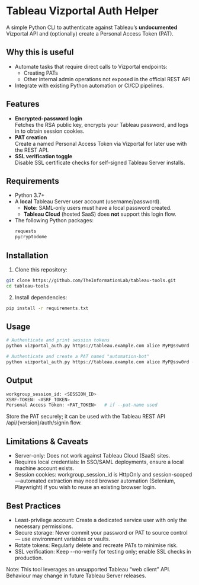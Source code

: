 # Tableau Vizportal Auth Helper

A simple Python CLI to authenticate against Tableau’s **undocumented** Vizportal API and (optionally) create a Personal Access Token (PAT).

## Why this is useful

- Automate tasks that require direct calls to Vizportal endpoints:
  - Creating PATs
  - Other internal admin operations not exposed in the official REST API
- Integrate with existing Python automation or CI/CD pipelines.

## Features

- **Encrypted-password login**  
  Fetches the RSA public key, encrypts your Tableau password, and logs in to obtain session cookies.
- **PAT creation**  
  Create a named Personal Access Token via Vizportal for later use with the REST API.
- **SSL verification toggle**  
  Disable SSL certificate checks for self-signed Tableau Server installs.

## Requirements

- Python 3.7+
- A **local** Tableau Server user account (username/password).
  - **Note**: SAML‐only users must have a local password created.
  - **Tableau Cloud** (hosted SaaS) does **not** support this login flow.
- The following Python packages:
  ```txt
  requests
  pycryptodome
  ```

## Installation

1. Clone this repository:

```bash
git clone https://github.com/TheInformationLab/tableau-tools.git
cd tableau-tools
```

2. Install dependencies:

```bash
pip install -r requirements.txt
```

## Usage

```bash
# Authenticate and print session tokens
python vizportal_auth.py https://tableau.example.com alice MyP@ssw0rd

# Authenticate and create a PAT named "automation-bot"
python vizportal_auth.py https://tableau.example.com alice MyP@ssw0rd --pat-name automation-bot
```

## Output

```bash
workgroup_session_id: <SESSION_ID>
XSRF-TOKEN: <XSRF_TOKEN>
Personal Access Token: <PAT_TOKEN>   # if --pat-name used
```

Store the PAT securely; it can be used with the Tableau REST API /api/{version}/auth/signin flow.

## Limitations & Caveats

- Server-only: Does not work against Tableau Cloud (SaaS) sites.
- Requires local credentials: In SSO/SAML deployments, ensure a local machine account exists.
- Session cookies: workgroup_session_id is HttpOnly and session-scoped—automated extraction may need browser automation (Selenium, Playwright) if you wish to reuse an existing browser login.

## Best Practices

- Least-privilege account: Create a dedicated service user with only the necessary permissions.
- Secure storage: Never commit your password or PAT to source control — use environment variables or vaults.
- Rotate tokens: Regularly delete and recreate PATs to minimise risk.
- SSL verification: Keep --no-verify for testing only; enable SSL checks in production.

Note: This tool leverages an unsupported Tableau “web client” API. Behaviour may change in future Tableau Server releases.

```

```
